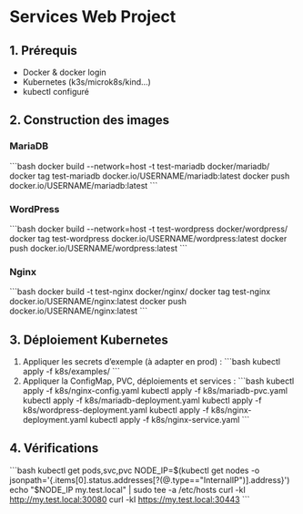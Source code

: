 # Services Web Project

## 1. Prérequis
- Docker & docker login
- Kubernetes (k3s/microk8s/kind…)
- kubectl configuré

## 2. Construction des images
### MariaDB
\`\`\`bash
docker build --network=host -t test-mariadb docker/mariadb/
docker tag test-mariadb docker.io/USERNAME/mariadb:latest
docker push docker.io/USERNAME/mariadb:latest
\`\`\`

### WordPress
\`\`\`bash
docker build --network=host -t test-wordpress docker/wordpress/
docker tag test-wordpress docker.io/USERNAME/wordpress:latest
docker push docker.io/USERNAME/wordpress:latest
\`\`\`

### Nginx
\`\`\`bash
docker build -t test-nginx docker/nginx/
docker tag test-nginx docker.io/USERNAME/nginx:latest
docker push docker.io/USERNAME/nginx:latest
\`\`\`

## 3. Déploiement Kubernetes
1. Appliquer les secrets d’exemple (à adapter en prod) :
   \`\`\`bash
   kubectl apply -f k8s/examples/
   \`\`\`
2. Appliquer la ConfigMap, PVC, déploiements et services :
   \`\`\`bash
   kubectl apply -f k8s/nginx-config.yaml
   kubectl apply -f k8s/mariadb-pvc.yaml
   kubectl apply -f k8s/mariadb-deployment.yaml
   kubectl apply -f k8s/wordpress-deployment.yaml
   kubectl apply -f k8s/nginx-deployment.yaml
   kubectl apply -f k8s/nginx-service.yaml
   \`\`\`

## 4. Vérifications
\`\`\`bash
kubectl get pods,svc,pvc
NODE_IP=$(kubectl get nodes -o jsonpath='{.items[0].status.addresses[?(@.type=="InternalIP")].address}')
echo "$NODE_IP my.test.local" | sudo tee -a /etc/hosts
curl -kI http://my.test.local:30080
curl -kI https://my.test.local:30443
\`\`\`

